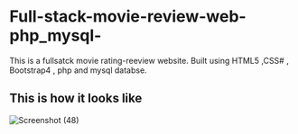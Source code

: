 # Full-stack-movie-review-web-php_mysql-
This is a fullsatck movie rating-reeview website. Built using HTML5 ,CSS# , Bootstrap4 , php and mysql databse.
## This is how it looks like 
![Screenshot (48)](https://github.com/mishra-nikhil0110/Full-stack-movie-review-webProject-php_mysql-/assets/105505070/08151056-ebc4-44f1-b896-2dbb1e1a2f25)

